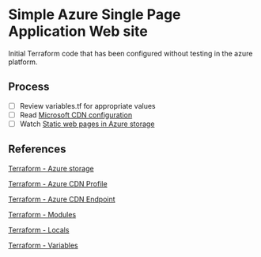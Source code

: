 # Simple Azure Single Page Application Web site

Initial Terraform code that has been configured without testing in the azure platform.

## Process

- [ ] Review variables.tf for appropriate values
- [ ] Read [Microsoft CDN configuration](https://docs.microsoft.com/en-us/azure/cdn/cdn-create-new-endpoint)
- [ ] Watch [Static web pages in Azure storage](https://www.youtube.com/watch?v=G_gDYlRBAZw)

## References

[Terraform - Azure storage](https://www.terraform.io/docs/providers/azurerm/r/storage_account.html)

[Terraform - Azure CDN Profile](https://www.terraform.io/docs/providers/azurerm/r/cdn_profile.html)

[Terraform - Azure CDN Endpoint](https://www.terraform.io/docs/providers/azurerm/r/cdn_endpoint.html)

[Terraform - Modules](https://www.terraform.io/docs/configuration/modules.html)

[Terraform - Locals](https://www.terraform.io/docs/configuration/locals.html)

[Terraform - Variables](https://www.terraform.io/docs/configuration/variables.html)
